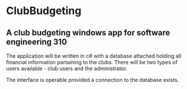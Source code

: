 # ClubBudgeting

## A club budgeting windows app for software engineering 310

The application will be written in c# with a database attached holding all financial information partaining to the clubs. There will be two types of users available - club users and the administrator.

The interface is operable provided a connection to the database exists. 
